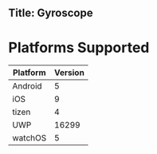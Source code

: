 Title: Gyroscope
---

# Platforms Supported
|Platform|Version|
|--------|-------|
|Android|5|
|iOS|9|
|tizen|4|
|UWP|16299|
|watchOS|5|
